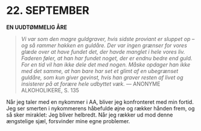 # 22. SEPTEMBER

**EN UUDTØMMELIG ÅRE**

> *Vi var som den magre guldgraver, hvis sidste proviant er sluppet op – og så rammer hakken en guldåre. Der var ingen grænser for vores glæde over at have fundet det, der havde manglet i hele vores liv. Faderen føler, at han har fundet noget, der er endnu bedre end guld. For en tid vil han ikke dele det med nogen. Måske opdager han ikke med det samme, at han bare har set et glimt af en ubegrænset guldåre, som kun giver gevinst, hvis han graver resten af livet og insisterer på at forære hele udbyttet væk.*
> — ANONYME ALKOHOLIKERE, S. 135

Når jeg taler med en nykommer i AA, bliver jeg konfronteret med min fortid. Jeg ser smerten i nykommerens håbefulde øjne og rækker hånden frem, og så sker miraklet: Jeg bliver helbredt. Når jeg rækker ud mod denne ængstelige sjæl, forsvinder mine egne problemer.
